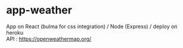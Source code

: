 # app-weather

App on React (bulma for css integration) / Node (Express) / deploy on heroku<br>
API : https://openweathermap.org/
